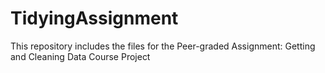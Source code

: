 # TidyingAssignment
This repository includes the files for the Peer-graded Assignment: Getting and Cleaning Data Course Project
